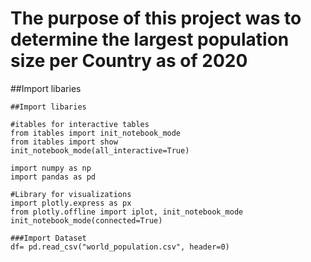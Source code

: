 # The purpose of this project was to determine the largest population size per Country as of 2020

##Import libaries
```
##Import libaries

#itables for interactive tables
from itables import init_notebook_mode
from itables import show
init_notebook_mode(all_interactive=True)

import numpy as np 
import pandas as pd 

#Library for visualizations
import plotly.express as px
from plotly.offline import iplot, init_notebook_mode
init_notebook_mode(connected=True)
```

```
###Import Dataset
df= pd.read_csv("world_population.csv", header=0)
```


